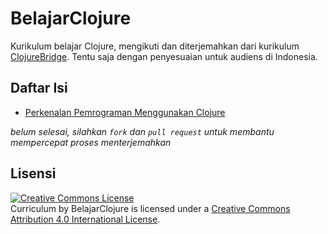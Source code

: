 # BelajarClojure

Kurikulum belajar Clojure, mengikuti dan diterjemahkan dari kurikulum [ClojureBridge](https://github.com/ClojureBridge/curriculum). Tentu saja dengan penyesuaian untuk audiens di Indonesia.

Daftar Isi
----------

* [Perkenalan Pemrograman Menggunakan Clojure](kurikulum/1-Perkenalan.md)

_belum selesai, silahkan `fork` dan `pull request` untuk membantu mempercepat proses menterjemahkan_

Lisensi
-------

<a rel="license" href="http://creativecommons.org/licenses/by/4.0/deed.en_US"><img alt="Creative Commons License" style="border-width:0" src="http://i.creativecommons.org/l/by/4.0/88x31.png" /></a><br /><span xmlns:dct="http://purl.org/dc/terms/" href="http://purl.org/dc/dcmitype/Text" property="dct:title" rel="dct:type">Curriculum</span> by <span xmlns:cc="http://creativecommons.org/ns#" property="cc:attributionName">BelajarClojure</span> is licensed under a <a rel="license" href="http://creativecommons.org/licenses/by/4.0/deed.en_US">Creative Commons Attribution 4.0 International License</a>.
